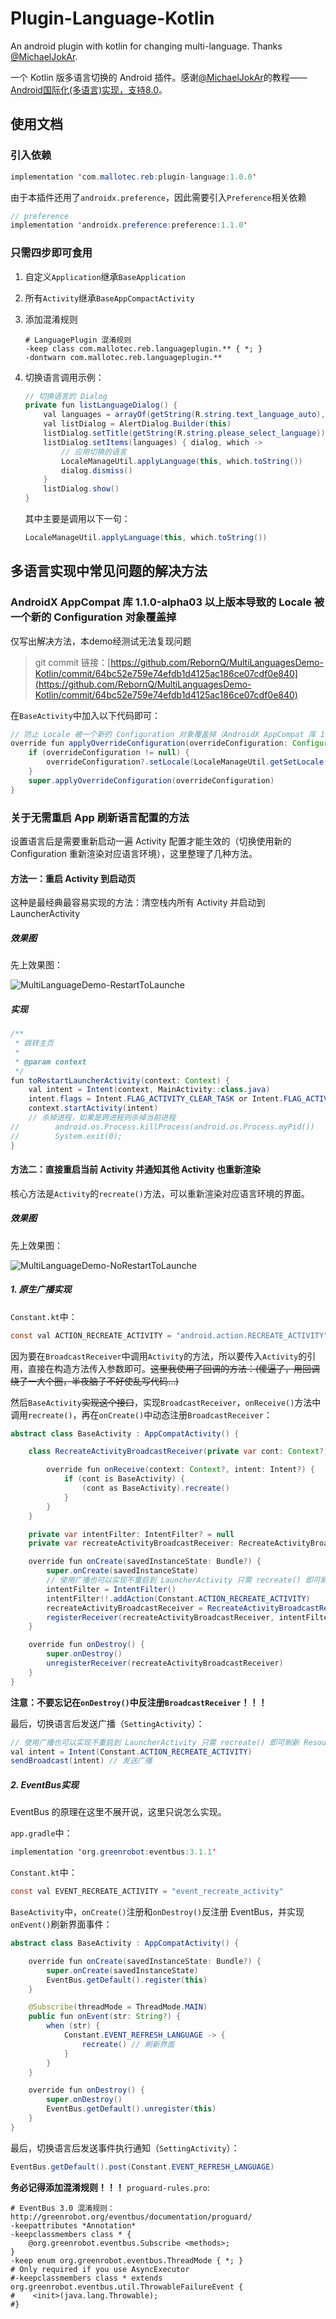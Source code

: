 # Plugin-Language-Kotlin
An android plugin with kotlin for changing multi-language. Thanks [@MichaelJokAr](https://github.com/MichaelJokAr).

一个 Kotlin 版多语言切换的 Android 插件。感谢[@MichaelJokAr](https://github.com/MichaelJokAr)的教程——[Android国际化(多语言)实现，支持8.0](https://blog.csdn.net/a1018875550/article/details/79845949)。

## 使用文档
### 引入依赖
```java
implementation 'com.mallotec.reb:plugin-language:1.0.0'
```
由于本插件还用了`androidx.preference`，因此需要引入`Preference`相关依赖
```java
// preference
implementation 'androidx.preference:preference:1.1.0'
```

### 只需四步即可食用
1. 自定义`Application`继承`BaseApplication`
2. 所有`Activity`继承`BaseAppCompactActivity`
3. 添加混淆规则

    ```shell
    # LanguagePlugin 混淆规则
    -keep class com.mallotec.reb.languageplugin.** { *; }
    -dontwarn com.mallotec.reb.languageplugin.**
    ```
4. 切换语言调用示例：

    ```java
    // 切换语言的 Dialog
    private fun listLanguageDialog() {
        val languages = arrayOf(getString(R.string.text_language_auto), getString(R.string.text_language_zh), getString(R.string.text_language_en))
        val listDialog = AlertDialog.Builder(this)
        listDialog.setTitle(getString(R.string.please_select_language))
        listDialog.setItems(languages) { dialog, which ->
            // 应用切换的语言
            LocaleManageUtil.applyLanguage(this, which.toString())
            dialog.dismiss()
        }
        listDialog.show()
    }
    ```
    其中主要是调用以下一句：

    ```java
    LocaleManageUtil.applyLanguage(this, which.toString())
    ```
   

## 多语言实现中常见问题的解决方法
### AndroidX AppCompat 库 1.1.0-alpha03 以上版本导致的 Locale 被一个新的 Configuration 对象覆盖掉
仅写出解决方法，本demo经测试无法复现问题
> git commit 链接：[https://github.com/RebornQ/MultiLanguagesDemo-Kotlin/commit/64bc52e759e74efdb1d4125ac186ce07cdf0e840](https://github.com/RebornQ/MultiLanguagesDemo-Kotlin/commit/64bc52e759e74efdb1d4125ac186ce07cdf0e840)

在`BaseActivity`中加入以下代码即可：
```java
// 防止 Locale 被一个新的 Configuration 对象覆盖掉（AndroidX AppCompat 库 1.1.0-alpha03 以上版本）
override fun applyOverrideConfiguration(overrideConfiguration: Configuration?) {
    if (overrideConfiguration != null) {
        overrideConfiguration?.setLocale(LocaleManageUtil.getSetLocale(this))
    }
    super.applyOverrideConfiguration(overrideConfiguration)
}
```

### 关于无需重启 App 刷新语言配置的方法
设置语言后是需要重新启动一遍 Activity 配置才能生效的（切换使用新的 Configuration 重新渲染对应语言环境），这里整理了几种方法。
#### 方法一：重启 Activity 到启动页
这种是最经典最容易实现的方法：清空栈内所有 Activity 并启动到 LauncherActivity
##### 效果图
先上效果图：

![MultiLanguageDemo-RestartToLaunche](/media/MultiLanguageDemo-RestartToLauncher.gif)

##### 实现
```java
/**
 * 跳转主页
 *
 * @param context
 */
fun toRestartLauncherActivity(context: Context) {
    val intent = Intent(context, MainActivity::class.java)
    intent.flags = Intent.FLAG_ACTIVITY_CLEAR_TASK or Intent.FLAG_ACTIVITY_NEW_TASK
    context.startActivity(intent)
    // 杀掉进程，如果是跨进程则杀掉当前进程
//        android.os.Process.killProcess(android.os.Process.myPid())
//        System.exit(0);
}
```

#### 方法二：直接重启当前 Activity 并通知其他 Activity 也重新渲染
核心方法是`Activity`的`recreate()`方法，可以重新渲染对应语言环境的界面。
##### 效果图
先上效果图：

![MultiLanguageDemo-NoRestartToLaunche](/media/MultiLanguageDemo-NoRestartToLauncher.gif)
##### 1. 原生广播实现

`Constant.kt`中：
```java
const val ACTION_RECREATE_ACTIVITY = "android.action.RECREATE_ACTIVITY"
```

因为要在`BroadcastReceiver`中调用`Activity`的方法，所以要传入`Activity`的引用，直接在构造方法传入参数即可。~~这里我使用了回调的方法：(傻逼了，用回调绕了一大个圈，半夜脑子不好使乱写代码...)~~

然后`BaseActivity`~~实现这个接口~~，实现`BroadcastReceiver`，`onReceive()`方法中调用`recreate()`，再在`onCreate()`中动态注册`BroadcastReceiver`：
```java
abstract class BaseActivity : AppCompatActivity() {

    class RecreateActivityBroadcastReceiver(private var cont: Context?) : BroadcastReceiver() {

        override fun onReceive(context: Context?, intent: Intent?) {
            if (cont is BaseActivity) {
                (cont as BaseActivity).recreate()
            }
        }
    }

    private var intentFilter: IntentFilter? = null
    private var recreateActivityBroadcastReceiver: RecreateActivityBroadcastReceiver? = null

    override fun onCreate(savedInstanceState: Bundle?) {
        super.onCreate(savedInstanceState)
        // 使用广播也可以实现不重启到 LauncherActivity 只需 recreate() 即可刷新 Resources
        intentFilter = IntentFilter()
        intentFilter!!.addAction(Constant.ACTION_RECREATE_ACTIVITY)
        recreateActivityBroadcastReceiver = RecreateActivityBroadcastReceiver(this)
        registerReceiver(recreateActivityBroadcastReceiver, intentFilter)
    }

    override fun onDestroy() {
        super.onDestroy()
        unregisterReceiver(recreateActivityBroadcastReceiver)
    }
}
```
**注意：不要忘记在`onDestroy()`中反注册`BroadcastReceiver`！！！**

最后，切换语言后发送广播（`SettingActivity`）：
```java
// 使用广播也可以实现不重启到 LauncherActivity 只需 recreate() 即可刷新 Resources
val intent = Intent(Constant.ACTION_RECREATE_ACTIVITY)
sendBroadcast(intent) // 发送广播
```

##### 2. EventBus实现
EventBus 的原理在这里不展开说，这里只说怎么实现。

`app.gradle`中：
```java
implementation 'org.greenrobot:eventbus:3.1.1'
```

`Constant.kt`中：
```java
const val EVENT_RECREATE_ACTIVITY = "event_recreate_activity"
```

`BaseActivity`中，`onCreate()`注册和`onDestroy()`反注册 EventBus，并实现`onEvent()`刷新界面事件：
```java
abstract class BaseActivity : AppCompatActivity() {

    override fun onCreate(savedInstanceState: Bundle?) {
        super.onCreate(savedInstanceState)
        EventBus.getDefault().register(this)
    }

    @Subscribe(threadMode = ThreadMode.MAIN)
    public fun onEvent(str: String?) {
        when (str) {
            Constant.EVENT_REFRESH_LANGUAGE -> {
                recreate() // 刷新界面
            }
        }
    }

    override fun onDestroy() {
        super.onDestroy()
        EventBus.getDefault().unregister(this)
    }
}
```

最后，切换语言后发送事件执行通知（`SettingActivity`）：
```java
EventBus.getDefault().post(Constant.EVENT_REFRESH_LANGUAGE)
```

**务必记得添加混淆规则！！！**
`proguard-rules.pro`:
```shell
# EventBus 3.0 混淆规则：http://greenrobot.org/eventbus/documentation/proguard/
-keepattributes *Annotation*
-keepclassmembers class * {
    @org.greenrobot.eventbus.Subscribe <methods>;
}
-keep enum org.greenrobot.eventbus.ThreadMode { *; }
# Only required if you use AsyncExecutor
#-keepclassmembers class * extends org.greenrobot.eventbus.util.ThrowableFailureEvent {
#    <init>(java.lang.Throwable);
#}
```